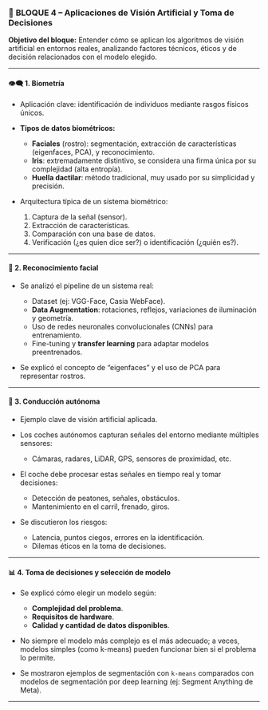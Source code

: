 ### 🔷 **BLOQUE 4 – Aplicaciones de Visión Artificial y Toma de Decisiones**

**Objetivo del bloque:** Entender cómo se aplican los algoritmos de visión artificial en entornos reales, analizando factores técnicos, éticos y de decisión relacionados con el modelo elegido.

---

#### 👁️‍🗨️ **1. Biometría**

* Aplicación clave: identificación de individuos mediante rasgos físicos únicos.
* **Tipos de datos biométricos:**

  * **Faciales** (rostro): segmentación, extracción de características (eigenfaces, PCA), y reconocimiento.
  * **Iris**: extremadamente distintivo, se considera una firma única por su complejidad (alta entropía).
  * **Huella dactilar**: método tradicional, muy usado por su simplicidad y precisión.
* Arquitectura típica de un sistema biométrico:

  1. Captura de la señal (sensor).
  2. Extracción de características.
  3. Comparación con una base de datos.
  4. Verificación (¿es quien dice ser?) o identificación (¿quién es?).

---

#### 🤖 **2. Reconocimiento facial**

* Se analizó el pipeline de un sistema real:

  * Dataset (ej: VGG-Face, Casia WebFace).
  * **Data Augmentation**: rotaciones, reflejos, variaciones de iluminación y geometría.
  * Uso de redes neuronales convolucionales (CNNs) para entrenamiento.
  * Fine-tuning y **transfer learning** para adaptar modelos preentrenados.
* Se explicó el concepto de “eigenfaces” y el uso de PCA para representar rostros.

---

#### 🚗 **3. Conducción autónoma**

* Ejemplo clave de visión artificial aplicada.
* Los coches autónomos capturan señales del entorno mediante múltiples sensores:

  * Cámaras, radares, LiDAR, GPS, sensores de proximidad, etc.
* El coche debe procesar estas señales en tiempo real y tomar decisiones:

  * Detección de peatones, señales, obstáculos.
  * Mantenimiento en el carril, frenado, giros.
* Se discutieron los riesgos:

  * Latencia, puntos ciegos, errores en la identificación.
  * Dilemas éticos en la toma de decisiones.

---

#### 📊 **4. Toma de decisiones y selección de modelo**

* Se explicó cómo elegir un modelo según:

  * **Complejidad del problema**.
  * **Requisitos de hardware**.
  * **Calidad y cantidad de datos disponibles**.
* No siempre el modelo más complejo es el más adecuado; a veces, modelos simples (como k-means) pueden funcionar bien si el problema lo permite.
* Se mostraron ejemplos de segmentación con `k-means` comparados con modelos de segmentación por deep learning (ej: Segment Anything de Meta).

---
